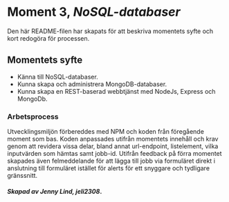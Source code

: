 # Moment 3, _NoSQL-databaser_
Den här README-filen har skapats för att beskriva momentets syfte och kort redogöra för processen.

## Momentets syfte

- Känna till NoSQL-databaser.
- Kunna skapa och administrera MongoDB-databaser.
- Kunna skapa en REST-baserad webbtjänst med NodeJs, Express och MongoDb.

### Arbetsprocess

Utvecklingsmiljön förbereddes med NPM och koden från föregående moment som bas. Koden anpassades utifrån momentets innehåll och krav genom att revidera vissa delar, bland annat url-endpoint, listelement, vilka inputvärden som hämtas samt jobb-id. Utifrån feedback på förra momentet skapades även felmeddelande för att lägga till jobb via formuläret direkt i anslutning till formuläret istället för alerts för ett snyggare och tydligare gränssnitt.

#### _Skapad av Jenny Lind, jeli2308_.